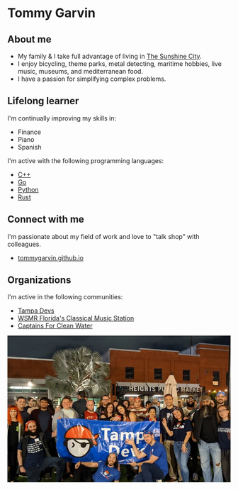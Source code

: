 # Tommy Garvin

## About me

- My family & I take full advantage of living in [The Sunshine City](https://www.stpete.org/visitors/about_st_pete.php).
- I enjoy bicycling, theme parks, metal detecting, maritime hobbies, live music, museums, and mediterranean food.
- I have a passion for simplifying complex problems.

## Lifelong learner

I'm continually improving my skills in:

- Finance
- Piano
- Spanish

I'm active with the following programming languages:

- [C++](https://isocpp.org/)
- [Go](https://go.dev/)
- [Python](https://www.python.org/)
- [Rust](https://www.rust-lang.org/)

## Connect with me

I'm passionate about my field of work and love to "talk shop" with colleagues.

- [tommygarvin.github.io](https://tommygarvin.github.io/)

## Organizations

I'm active in the following communities:

- [Tampa Devs](https://www.tampadevs.com/)
- [WSMR Florida's Classical Music Station](https://wsmr.org/)
- [Captains For Clean Water](https://captainsforcleanwater.org/)

![Tampa Devs](./images/tampadevs.png)
